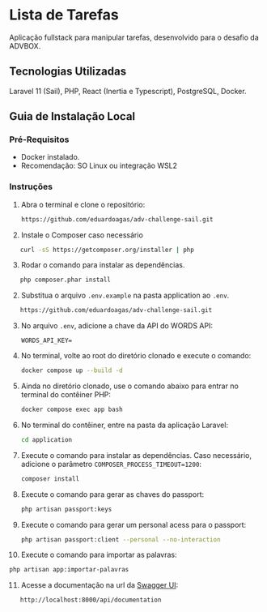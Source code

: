 # Lista de Tarefas

Aplicação fullstack para manipular tarefas, desenvolvido para o desafio da ADVBOX.

## Tecnologias Utilizadas

Laravel 11 (Sail), PHP, React (Inertia e Typescript), PostgreSQL, Docker.

## Guia de Instalação Local

### Pré-Requisitos

- Docker instalado.
- Recomendação: SO Linux ou integração WSL2

### Instruções

1. Abra o terminal e clone o repositório:

   ```bash
   https://github.com/eduardoagas/adv-challenge-sail.git
   ```

2. Instale o Composer caso necessário

```bash
   curl -sS https://getcomposer.org/installer | php
   ```

3. Rodar o comando para instalar as dependências.
```bash
   php composer.phar install
   ```


2. Substitua o arquivo `.env.example` na pasta application ao `.env`.
```bash
   https://github.com/eduardoagas/adv-challenge-sail.git
   ```

3. No arquivo `.env`, adicione a chave da API do WORDS API:

   ```env
   WORDS_API_KEY=
   ```

4. No terminal, volte ao root do diretório clonado e execute o comando:

   ```bash
   docker compose up --build -d
   ```

5. Ainda no diretório clonado, use o comando abaixo para entrar no terminal do contêiner PHP:

   ```bash
   docker compose exec app bash
   ```

6. No terminal do contêiner, entre na pasta da aplicação Laravel:

   ```bash
   cd application
   ```

7. Execute o comando para instalar as dependências. Caso necessário, adicione o parâmetro `COMPOSER_PROCESS_TIMEOUT=1200`:

   ```bash
   composer install
   ```
8. Execute o comando para gerar as chaves do passport:
    
    ```bash
    php artisan passport:keys
    ```
9. Execute o comando para gerar um personal acess para o passport:

    ```bash
    php artisan passport:client --personal --no-interaction
    ```

10. Execute o comando para importar as palavras:

   ```bash
   php artisan app:importar-palavras
   ```

11. Acesse a documentação na url da [Swagger UI](http://localhost:8000/api/documentation):

```bash
   http://localhost:8000/api/documentation
   ```